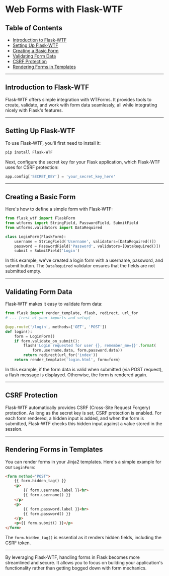 # Web Forms with Flask-WTF

## Table of Contents

- [Introduction to Flask-WTF](#introduction-to-flask-wtf)
- [Setting Up Flask-WTF](#setting-up-flask-wtf)
- [Creating a Basic Form](#creating-a-basic-form)
- [Validating Form Data](#validating-form-data)
- [CSRF Protection](#csrf-protection)
- [Rendering Forms in Templates](#rendering-forms-in-templates)

---

## Introduction to Flask-WTF

Flask-WTF offers simple integration with WTForms. It provides tools to create, validate, and work with form data seamlessly, all while integrating nicely with Flask's features.

---

## Setting Up Flask-WTF

To use Flask-WTF, you'll first need to install it:

```bash
pip install Flask-WTF
```

Next, configure the secret key for your Flask application, which Flask-WTF uses for CSRF protection:

```python
app.config['SECRET_KEY'] = 'your_secret_key_here'
```

---

## Creating a Basic Form

Here's how to define a simple form with Flask-WTF:

```python
from flask_wtf import FlaskForm
from wtforms import StringField, PasswordField, SubmitField
from wtforms.validators import DataRequired

class LoginForm(FlaskForm):
    username = StringField('Username', validators=[DataRequired()])
    password = PasswordField('Password', validators=[DataRequired()])
    submit = SubmitField('Login')
```

In this example, we've created a login form with a username, password, and submit button. The `DataRequired` validator ensures that the fields are not submitted empty.

---

## Validating Form Data

Flask-WTF makes it easy to validate form data:

```python
from flask import render_template, flash, redirect, url_for
# ... [rest of your imports and setup]

@app.route('/login', methods=['GET', 'POST'])
def login():
    form = LoginForm()
    if form.validate_on_submit():
        flash('Login requested for user {}, remember_me={}'.format(
            form.username.data, form.password.data))
        return redirect(url_for('index'))
    return render_template('login.html', form=form)
```

In this example, if the form data is valid when submitted (via POST request), a flash message is displayed. Otherwise, the form is rendered again.

---

## CSRF Protection

Flask-WTF automatically provides CSRF (Cross-Site Request Forgery) protection. As long as the secret key is set, CSRF protection is enabled. For each form rendered, a hidden input is added, and when the form is submitted, Flask-WTF checks this hidden input against a value stored in the session.

---

## Rendering Forms in Templates

You can render forms in your Jinja2 templates. Here's a simple example for our `LoginForm`:

```html
<form method="POST">
    {{ form.hidden_tag() }}
    <p>
        {{ form.username.label }}<br>
        {{ form.username() }}
    </p>
    <p>
        {{ form.password.label }}<br>
        {{ form.password() }}
    </p>
    <p>{{ form.submit() }}</p>
</form>
```

The `form.hidden_tag()` is essential as it renders hidden fields, including the CSRF token.

---

By leveraging Flask-WTF, handling forms in Flask becomes more streamlined and secure. It allows you to focus on building your application's functionality rather than getting bogged down with form mechanics.


